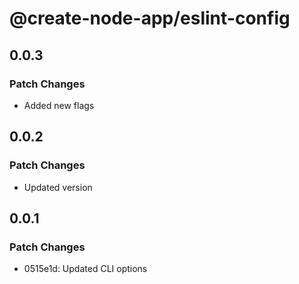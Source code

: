 # @create-node-app/eslint-config

## 0.0.3

### Patch Changes

- Added new flags

## 0.0.2

### Patch Changes

- Updated version

## 0.0.1

### Patch Changes

- 0515e1d: Updated CLI options
